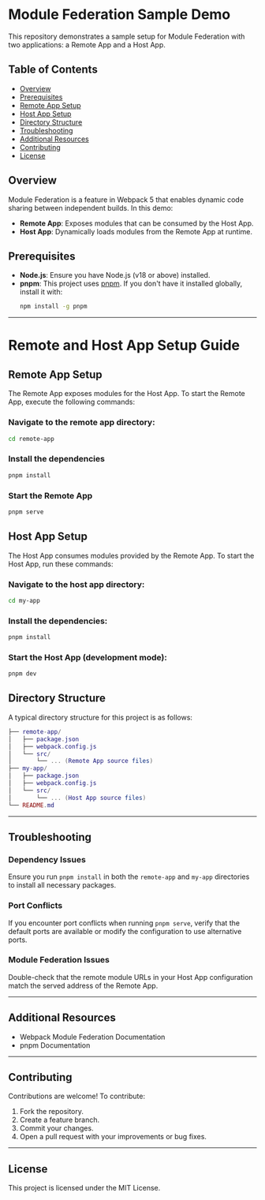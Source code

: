 # Module Federation Sample Demo

This repository demonstrates a sample setup for Module Federation with two applications: a Remote App and a Host App.

## Table of Contents

- [Overview](#overview)
- [Prerequisites](#prerequisites)
- [Remote App Setup](#remote-app-setup)
- [Host App Setup](#host-app-setup)
- [Directory Structure](#directory-structure)
- [Troubleshooting](#troubleshooting)
- [Additional Resources](#additional-resources)
- [Contributing](#contributing)
- [License](#license)

## Overview

Module Federation is a feature in Webpack 5 that enables dynamic code sharing between independent builds. In this demo:

- **Remote App**: Exposes modules that can be consumed by the Host App.
- **Host App**: Dynamically loads modules from the Remote App at runtime.

## Prerequisites

- **Node.js**: Ensure you have Node.js (v18 or above) installed.
- **pnpm**: This project uses [pnpm](https://pnpm.io/). If you don't have it installed globally, install it with:
  ```bash
  npm install -g pnpm
  ```

---

# Remote and Host App Setup Guide

## Remote App Setup

The Remote App exposes modules for the Host App. To start the Remote App, execute the following commands:

### Navigate to the remote app directory:

```bash
cd remote-app
```


### Install the dependencies

```bash
pnpm install
```
### Start the Remote App

```bash
pnpm serve
```

## Host App Setup

The Host App consumes modules provided by the Remote App. To start the Host App, run these commands:

### Navigate to the host app directory:

```bash
cd my-app
```

### Install the dependencies:

```bash
pnpm install
```

### Start the Host App (development mode):

```bash
pnpm dev
```

## Directory Structure

A typical directory structure for this project is as follows:

```lua
├── remote-app/
│   ├── package.json
│   ├── webpack.config.js
│   └── src/
│       └── ... (Remote App source files)
├── my-app/
│   ├── package.json
│   ├── webpack.config.js
│   └── src/
│       └── ... (Host App source files)
└── README.md
```

---

## Troubleshooting

### Dependency Issues
Ensure you run `pnpm install` in both the `remote-app` and `my-app` directories to install all necessary packages.

### Port Conflicts
If you encounter port conflicts when running `pnpm serve`, verify that the default ports are available or modify the configuration to use alternative ports.

### Module Federation Issues
Double-check that the remote module URLs in your Host App configuration match the served address of the Remote App.

---

## Additional Resources
- Webpack Module Federation Documentation
- pnpm Documentation

---

## Contributing
Contributions are welcome! To contribute:

1. Fork the repository.
2. Create a feature branch.
3. Commit your changes.
4. Open a pull request with your improvements or bug fixes.

---

## License
This project is licensed under the MIT License.



